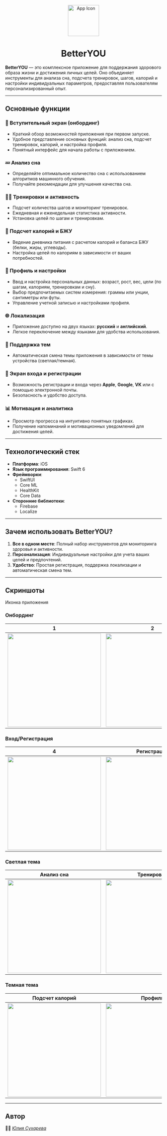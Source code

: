 <p align="center">
  <img src="https://github.com/user-attachments/assets/617ecd11-11ef-4553-a905-c2ac338de911" alt="App Icon" width="100"/>
</p>

<h1 align="center">BetterYOU</h1>

**BetterYOU** — это комплексное приложение для поддержания здорового образа жизни и достижения личных целей. Оно объединяет инструменты для анализа сна, подсчета тренировок, шагов, калорий и настройки индивидуальных параметров, предоставляя пользователям персонализированный опыт.

---

## Основные функции

### 🎉 Вступительный экран (онбординг)
- Краткий обзор возможностей приложения при первом запуске.
- Удобное представление основных функций: анализ сна, подсчет тренировок, калорий, и настройка профиля.
- Понятный интерфейс для начала работы с приложением.

### 💤 Анализ сна
- Определяйте оптимальное количество сна с использованием алгоритмов машинного обучения.
- Получайте рекомендации для улучшения качества сна.

### 🏃‍♂️ Тренировки и активность
- Подсчет количества шагов и мониторинг тренировок.
- Ежедневная и еженедельная статистика активности.
- Установка целей по шагам и тренировкам.

### 🍎 Подсчет калорий и БЖУ
- Ведение дневника питания с расчетом калорий и баланса БЖУ (белки, жиры, углеводы).
- Настройка целей по калориям в зависимости от ваших потребностей.

### 👤 Профиль и настройки
- Ввод и настройка персональных данных: возраст, рост, вес, цели (по шагам, калориям, тренировкам и сну).
- Выбор предпочитаемых систем измерения: граммы или унции, сантиметры или футы.
- Управление учетной записью и настройками профиля.

### 🌐 Локализация
- Приложение доступно на двух языках: **русский** и **английский**.
- Легкое переключение между языками для удобства использования.

### 🎨 Поддержка тем
- Автоматическая смена темы приложения в зависимости от темы устройства (светлая/темная).

### 🔐 Экран входа и регистрации
- Возможность регистрации и входа через **Apple**, **Google**, **VK** или с помощью электронной почты.
- Безопасность и удобство доступа.

### 📊 Мотивация и аналитика
- Просмотр прогресса на интуитивно понятных графиках.
- Получение напоминаний и мотивационных уведомлений для достижения целей.

---

## Технологический стек

- **Платформа**: iOS  
- **Язык программирования**: Swift 6  
- **Фреймворки**:  
  - SwiftUI  
  - Core ML  
  - HealthKit  
  - Core Data  
- **Сторонние библиотеки**:  
  - Firebase  
  - Localize  

---

## Зачем использовать BetterYOU?

1. **Все в одном месте**: Полный набор инструментов для мониторинга здоровья и активности.  
2. **Персонализация**: Индивидуальные настройки для учета ваших целей и предпочтений.  
3. **Удобство**: Простая регистрация, поддержка локализации и автоматическая смена тем.

---

## Скриншоты

Иконка приложения


### Онбординг
1 | 2 |  3
:-------------------------:|:-------------------------:|:-------------------------:
<img src="https://github.com/user-attachments/assets/ead6d2b8-e55b-4cdb-9d94-84e45b51776b" width="300" />| <img src="https://github.com/user-attachments/assets/bdf8bfab-e65d-4bf5-9c11-2a21bb19d5e7" width="300" /> | <img src="https://github.com/user-attachments/assets/102eb319-f659-4249-bdc2-247baca192b5" width="300" />

### Вход/Регистрация
4 | Регистрация | Вход
:-------------------------:|:-------------------------:|:-------------------------:
<img src="https://github.com/user-attachments/assets/aa71d929-a6ae-42e3-a80f-272e3bb41e98" width="300" />| <img src="https://github.com/user-attachments/assets/1c156c5b-2398-4fc9-ad53-73f01e132d29" width="300" /> | <img src="https://github.com/user-attachments/assets/92b2ca3c-d305-4df5-b57d-ad4a89d7d351" width="300" />


### Светлая тема
Анализ сна |  Тренировки | Статистика
:-------------------------:|:-------------------------:|:-------------------------:
<img src="https://github.com/user-attachments/assets/a9ce0cad-fd34-4a84-9bae-ae60e017a4bf" width="300" /> | <img src="https://github.com/user-attachments/assets/507e53e1-931b-49e9-91db-80c72c8e8769" width="300" /> | <img src="https://github.com/user-attachments/assets/642517b1-fa29-4660-90c3-ffd18550d8be" width="300" />

### Темная тема
Подсчет калорий |  Профиль | Настройки
:-------------------------:|:-------------------------:|:-------------------------:
<img src="https://github.com/user-attachments/assets/0b41f056-07d2-4641-be35-275cefec673c" width="300" />  | <img src="https://github.com/user-attachments/assets/e2eaf1f4-480d-438d-bb12-b9a9c3bbf215" width="300" /> | <img src="https://github.com/user-attachments/assets/f6dd1350-fc59-4903-82b8-8816893b26ee" width="300" /> 

---

## Автор

👩‍💻 *[Юлия Сухарева](https://github.com/Suharichek)*  
